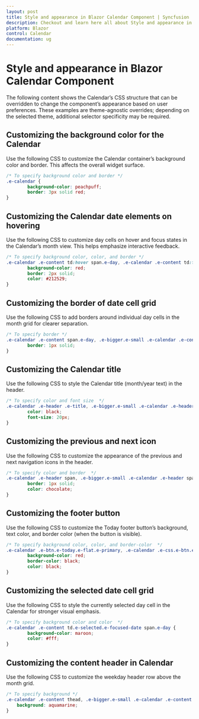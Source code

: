 ```yaml
---
layout: post
title: Style and appearance in Blazor Calendar Component | Syncfusion
description: Checkout and learn here all about Style and appearance in Syncfusion Blazor Calendar component and more.
platform: Blazor
control: Calendar
documentation: ug
---
```


# Style and appearance in Blazor Calendar Component

The following content shows the Calendar’s CSS structure that can be overridden to change the component’s appearance based on user preferences. These examples are theme-agnostic overrides; depending on the selected theme, additional selector specificity may be required.

## Customizing the background color for the Calendar

Use the following CSS to customize the Calendar container’s background color and border. This affects the overall widget surface.

```css
/* To specify background color and border */
.e-calendar {
        background-color: peachpuff;
        border: 3px solid red;
}
```

## Customizing the Calendar date elements on hovering

Use the following CSS to customize day cells on hover and focus states in the Calendar’s month view. This helps emphasize interactive feedback.

```css
/* To specify background color, color, and border */
.e-calendar .e-content td:hover span.e-day, .e-calendar .e-content td:focus span.e-day, .e-bigger.e-small .e-calendar .e-content td:hover span.e-day, .e-bigger.e-small .e-calendar .e-content td:focus span.e-day {
        background-color: red;
        border: 2px solid;
        color: #212529;
}
```

## Customizing the border of date cell grid

Use the following CSS to add borders around individual day cells in the month grid for clearer separation.

```css
/* To specify border */
.e-calendar .e-content span.e-day, .e-bigger.e-small .e-calendar .e-content span.e-day {
        border: 1px solid;
}
```

## Customizing the Calendar title

Use the following CSS to style the Calendar title (month/year text) in the header.

```css
/* To specify color and font size  */
.e-calendar .e-header .e-title, .e-bigger.e-small .e-calendar .e-header .e-title {
        color: black;
        font-size: 20px;
}
```

## Customizing the previous and next icon

Use the following CSS to customize the appearance of the previous and next navigation icons in the header.

```css
/* To specify color and border  */
.e-calendar .e-header span, .e-bigger.e-small .e-calendar .e-header span {
        border: 1px solid;
        color: chocolate;
}
```

## Customizing the footer button

Use the following CSS to customize the Today footer button’s background, text color, and border color (when the button is visible).

```css
/* To specify background color, color, and border-color  */
.e-calendar .e-btn.e-today.e-flat.e-primary, .e-calendar .e-css.e-btn.e-today.e-flat.e-primary {
        background-color: red;
        border-color: black;
        color: black;
}
```

## Customizing the selected date cell grid

Use the following CSS to style the currently selected day cell in the Calendar for stronger visual emphasis.

```css
/* To specify background color and color  */
.e-calendar .e-content td.e-selected.e-focused-date span.e-day {
        background-color: maroon;
        color: #fff;
}
```

## Customizing the content header in Calendar

Use the following CSS to customize the weekday header row above the month grid.

```css
/* To specify background */
.e-calendar .e-content thead, .e-bigger.e-small .e-calendar .e-content thead {
    background: aquamarine;
}
```
